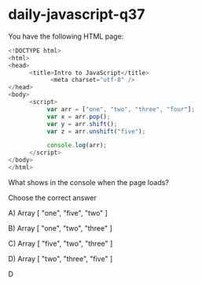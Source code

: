 # daily-javascript-q37

You have the following HTML page: 

```javascript
<!DOCTYPE html> 
<html> 
<head> 
      <title>Intro to JavaScript</title> 
          	<meta charset="utf-8" /> 
</head> 
<body> 
      <script> 
           var arr = ["one", "two", "three", "four"]; 
           var x = arr.pop(); 
           var y = arr.shift(); 
           var z = arr.unshift("five"); 

           console.log(arr); 
      </script> 
</body> 
</html> 
```

What shows in the console when the page loads?

Choose the correct answer

A) Array [ "one", "five", "two" ]

B) Array [ "one", "two", "three" ]

C) Array [ "five", "two", "three" ]

D) Array [ "two", "three", "five" ]


D

